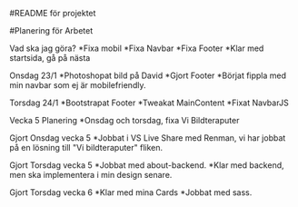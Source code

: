 #README för projektet

#Planering för Arbetet

Vad ska jag göra?
*Fixa mobil
*Fixa Navbar
*Fixa Footer
*Klar med startsida, gå på nästa


Onsdag 23/1
*Photoshopat bild på David
*Gjort Footer
*Börjat fippla med min navbar som ej är mobilefriendly.

Torsdag 24/1
*Bootstrapat Footer
*Tweakat MainContent
*Fixat NavbarJS

Vecka 5 Planering
*Onsdag och torsdag, fixa Vi Bildteraputer

Gjort Onsdag vecka 5
*Jobbat i VS Live Share med Renman, vi har jobbat på en lösning till "Vi bildteraputer" fliken.

Gjort Torsdag vecka 5
*Jobbat med about-backend.
*Klar med backend, men ska implementera i min design senare.

Gjort Torsdag vecka 6
*Klar med mina Cards
*Jobbat med sass.
